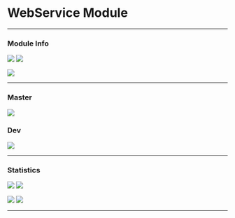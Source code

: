 # WebService Module
___
### Module Info
![](https://img.shields.io/badge/Java%20JDK-17-orange?style=for-the-badge)
![](https://img.shields.io/badge/Build%20&%20Deployment-Maven-purple?style=for-the-badge)

![](https://img.shields.io/badge/Package-org.acmseproject.WebService-green?style=for-the-badge)
___
### Master
![](https://img.shields.io/github/last-commit/Kushurando/Software-Engineering-Walk-with-me?style=for-the-badge)
### Dev
![](https://img.shields.io/github/last-commit/Kushurando/Software-Engineering-Walk-with-me/dev?style=for-the-badge)
___
### Statistics
![](https://img.shields.io/tokei/lines/github/Kushurando/Software-Engineering-Walk-with-me?style=for-the-badge)
![](https://img.shields.io/github/repo-size/Kushurando/Software-Engineering-Walk-with-me?style=for-the-badge)

![](https://img.shields.io/github/issues-raw/Kushurando/Software-Engineering-Walk-with-me?style=for-the-badge)
![](https://img.shields.io/github/issues-pr-raw/Kushurando/Software-Engineering-Walk-with-me?style=for-the-badge)
___
